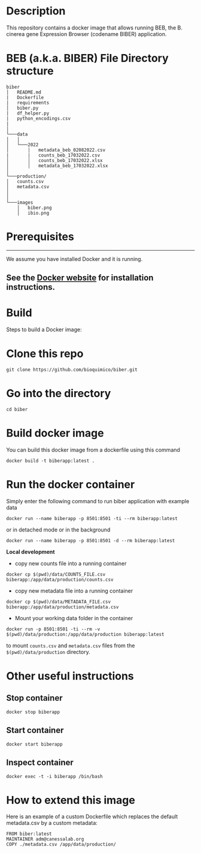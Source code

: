 # Description
This repository contains a docker image that allows running BEB, the B. cinerea gene Expression Browser (codename BIBER) application.

#  BEB (a.k.a. BIBER) File Directory structure

```
biber
│   README.md
|   Dockerfile
|   requirements
│   biber.py
|   df_helper.py
|   python_encodings.csv
|       
│
└───data
│   │
│   └───2022
│       │   metadata_beb_02082022.csv
|       |   counts_beb_17032022.csv
│       │   counts_beb_17032022.xlsx
│       │   metadata_beb_17032022.xlsx
│   
└───production/
│   counts.csv
│   metadata.csv
│   
│   
└───images
    │   biber.png
    │   ibio.png
```

# Prerequisites
-----

We assume you have installed Docker and it is running.

See the [Docker website](http://www.docker.io/gettingstarted/#h_installation) for installation instructions.
-----
# Build


Steps to build a Docker image:

# Clone this repo
```
git clone https://github.com/bioquimico/biber.git
```

# Go into the directory
 ``` 
 cd biber
 ```
        
# Build docker image
You can build this docker image from a dockerfile using this command
```
docker build -t biberapp:latest .
```

# Run the docker container
Simply enter the following command to run biber application with example data
```
docker run --name biberapp -p 8501:8501 -ti --rm biberapp:latest
```
or in detached mode or in the background

```
docker run --name biberapp -p 8501:8501 -d --rm biberapp:latest
```


**Local development**

 - copy new counts file into a running container
 ```
 docker cp $(pwd)/data/COUNTS_FILE.csv biberapp:/app/data/production/counts.csv 
```
 - copy new metadata file into a running container
 ```
 docker cp $(pwd)/data/METADATA_FILE.csv biberapp:/app/data/production/metadata.csv 
```

 - Mount your working data folder in the container 
  ```
  docker run -p 8501:8501 -ti --rm -v $(pwd)/data/production:/app/data/production biberapp:latest
  ```
to mount ``` counts.csv ``` and ```metadata.csv``` files from the  ```$(pwd)/data/production``` directory.


# Other useful instructions
## Stop container

    docker stop biberapp
    
## Start container

    docker start biberapp
    
## Inspect container

    docker exec -t -i biberapp /bin/bash

# How to extend this image

Here is an example of a custom Dockerfile which replaces the default metadata.csv by a custom metadata:

    FROM biber:latest
    MAINTAINER adm@canessalab.org
    COPY ./metadata.csv /app/data/production/

